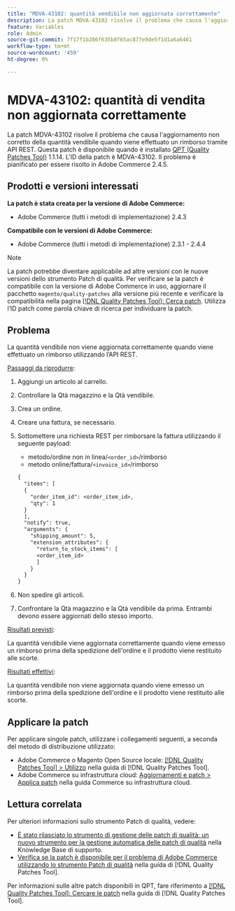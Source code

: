 ```yaml
---
title: "MDVA-43102: quantità vendibile non aggiornata correttamente"
description: La patch MDVA-43102 risolve il problema che causa l'aggiornamento non corretto della quantità vendibile quando viene effettuato un rimborso tramite API REST. Questa patch è disponibile quando è installato [Quality Patches Tool (QPT)](https://experienceleague.adobe.com/en/docs/commerce-knowledge-base/kb/announcements/commerce-announcements/magento-quality-patches-released-new-tool-to-self-serve-quality-patches) 1.1.14. L'ID della patch è MDVA-43102. Il problema è pianificato per essere risolto in Adobe Commerce 2.4.5.
feature: Variables
role: Admin
source-git-commit: 7f17f1b286f635b8f65ac877e9de5f1d1a6a6461
workflow-type: tm+mt
source-wordcount: '459'
ht-degree: 0%

---
```


# MDVA-43102: quantità di vendita non aggiornata correttamente

La patch MDVA-43102 risolve il problema che causa l&#39;aggiornamento non corretto della quantità vendibile quando viene effettuato un rimborso tramite API REST. Questa patch è disponibile quando è installato [QPT (Quality Patches Tool)](https://experienceleague.adobe.com/en/docs/commerce-knowledge-base/kb/announcements/commerce-announcements/magento-quality-patches-released-new-tool-to-self-serve-quality-patches) 1.1.14. L&#39;ID della patch è MDVA-43102. Il problema è pianificato per essere risolto in Adobe Commerce 2.4.5.

## Prodotti e versioni interessati

**La patch è stata creata per la versione di Adobe Commerce:**

* Adobe Commerce (tutti i metodi di implementazione) 2.4.3

**Compatibile con le versioni di Adobe Commerce:**

* Adobe Commerce (tutti i metodi di implementazione) 2.3.1 - 2.4.4

>[!NOTE]
>
>La patch potrebbe diventare applicabile ad altre versioni con le nuove versioni dello strumento Patch di qualità. Per verificare se la patch è compatibile con la versione di Adobe Commerce in uso, aggiornare il pacchetto `magento/quality-patches` alla versione più recente e verificare la compatibilità nella pagina [[!DNL Quality Patches Tool]: Cerca patch](https://experienceleague.adobe.com/en/docs/commerce-knowledge-base/kb/announcements/commerce-announcements/magento-quality-patches-released-new-tool-to-self-serve-quality-patches). Utilizza l’ID patch come parola chiave di ricerca per individuare la patch.

## Problema

La quantità vendibile non viene aggiornata correttamente quando viene effettuato un rimborso utilizzando l’API REST.

<u>Passaggi da riprodurre</u>:

1. Aggiungi un articolo al carrello.
1. Controllare la Qtà magazzino e la Qtà vendibile.
1. Crea un ordine.
1. Creare una fattura, se necessario.
1. Sottomettere una richiesta REST per rimborsare la fattura utilizzando il seguente payload:

   * metodo/ordine non in linea/`<order_id>`/rimborso
   * metodo online/fattura/`<invoice_id>`/rimborso

   ```rest
   {
     "items": [
     {
       "order_item_id": <order_item_id>,
       "qty": 1
     }
     ],
     "notify": true,
     "arguments": {
       "shipping_amount": 5,
       "extension_attributes": {
         "return_to_stock_items": [
         <order_item_id>
         ]
       }
     }
   }
   ```

1. Non spedire gli articoli.
1. Confrontare la Qtà magazzino e la Qtà vendibile da prima. Entrambi devono essere aggiornati dello stesso importo.

<u>Risultati previsti</u>:

La quantità vendibile viene aggiornata correttamente quando viene emesso un rimborso prima della spedizione dell&#39;ordine e il prodotto viene restituito alle scorte.

<u>Risultati effettivi</u>:

La quantità vendibile non viene aggiornata quando viene emesso un rimborso prima della spedizione dell&#39;ordine e il prodotto viene restituito alle scorte.

## Applicare la patch

Per applicare singole patch, utilizzare i collegamenti seguenti, a seconda del metodo di distribuzione utilizzato:

* Adobe Commerce o Magento Open Source locale: [[!DNL Quality Patches Tool] > Utilizzo](/help/tools/quality-patches-tool/usage.md) nella guida di [!DNL Quality Patches Tool].
* Adobe Commerce su infrastruttura cloud: [Aggiornamenti e patch > Applica patch](https://experienceleague.adobe.com/docs/commerce-cloud-service/user-guide/develop/upgrade/apply-patches.html) nella guida Commerce su infrastruttura cloud.

## Lettura correlata

Per ulteriori informazioni sullo strumento Patch di qualità, vedere:

* [È stato rilasciato lo strumento di gestione delle patch di qualità: un nuovo strumento per la gestione automatica delle patch di qualità](https://experienceleague.adobe.com/en/docs/commerce-knowledge-base/kb/announcements/commerce-announcements/magento-quality-patches-released-new-tool-to-self-serve-quality-patches) nella Knowledge Base di supporto.
* [Verifica se la patch è disponibile per il problema di Adobe Commerce utilizzando lo strumento Patch di qualità](/help/tools/quality-patches-tool/patches-available-in-qpt/check-patch-for-magento-issue-with-magento-quality-patches.md) nella guida di [!DNL Quality Patches Tool].

Per informazioni sulle altre patch disponibili in QPT, fare riferimento a [[!DNL Quality Patches Tool]: Cercare le patch](https://experienceleague.adobe.com/tools/commerce-quality-patches/index.html) nella guida di [!DNL Quality Patches Tool].
